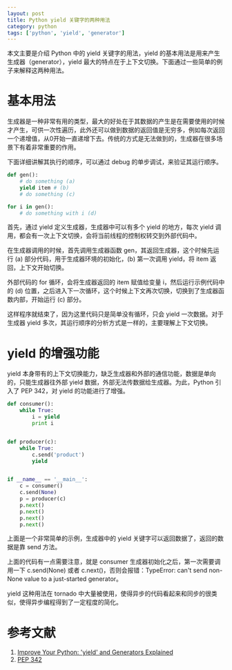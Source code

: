 ```yaml
---
layout: post
title: Python yield 关键字的两种用法
category: python
tags: ['python', 'yield', 'generator']
---
```


本文主要是介绍 Python 中的 yield 关键字的用法，yield 的基本用法是用来产生生成器（generator），yield 最大的特点在于上下文切换。下面通过一些简单的例子来解释这两种用法。

# 基本用法

生成器是一种非常有用的类型，最大的好处在于其数据的产生是在需要使用的时候才产生，可供一次性遍历，此外还可以做到数据的返回值是无穷多，例如每次返回一个递增值，从0开始一直递增下去。传统的方式是无法做到的，生成器在很多场景下有着非常重要的作用。

下面详细讲解其执行的顺序，可以通过 debug 的单步调试，来验证其运行顺序。

```python
def gen():
    # do something (a)
    yield item # (b)
    # do something (c)

for i in gen():
    # do something with i (d)
```

首先，通过 yield 定义生成器，生成器中可以有多个 yield 的地方，每次 yield 调用，都会有一次上下文切换，会将当前线程的控制权转交到外部代码中。

在生成器调用的时候，首先调用生成器函数 gen，其返回生成器，这个时候先运行 (a) 部分代码，用于生成器环境的初始化，(b) 第一次调用 yield，将 item 返回，上下文开始切换。

外部代码的 for 循环，会将生成器返回的 item 赋值给变量 i，然后运行示例代码中的 (d) 位置，之后进入下一次循环，这个时候上下文再次切换，切换到了生成器函数内部，开始运行 (c) 部分。

这样程序就结束了，因为这里代码只是简单没有循环，只会 yield 一次数据。对于生成器 yield 多次，其运行顺序的分析方式是一样的，主要理解上下文切换。

# yield 的增强功能

yield 本身带有的上下文切换能力，缺乏生成器和外部的通信功能，数据是单向的，只能生成器往外部 yield 数据，外部无法传数据给生成器。为此，Python 引入了 PEP 342，对 yield 的功能进行了增强。

```python
def consumer():
    while True:
        i = yield
        print i


def producer(c):
    while True:
        c.send('product')
        yield


if __name__ == '__main__':
    c = consumer()
    c.send(None)
    p = producer(c)
    p.next()
    p.next()
    p.next()
    p.next()
```

上面是一个非常简单的示例，生成器中的 yield 关键字可以返回数据了，返回的数据是靠 send 方法。

上面的代码有一点需要注意，就是 consumer 生成器初始化之后，第一次需要调用一下 c.send(None) 或者 c.next()，否则会报错：TypeError: can't send non-None value to a just-started generator。

yield 这种用法在 tornado 中大量被使用，使得异步的代码看起来和同步的很类似，使得异步编程得到了一定程度的简化。

# 参考文献

1. [Improve Your Python: 'yield' and Generators Explained](https://www.jeffknupp.com/blog/2013/04/07/improve-your-python-yield-and-generators-explained/)
2. [PEP 342](https://www.python.org/dev/peps/pep-0342/)
